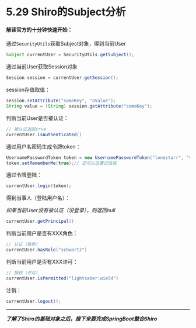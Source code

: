 # 5.29 Shiro的Subject分析

#### 解读官方的十分钟快速开始：

通过`SecurityUtils`获取Subject对象，得到当前User

```java
Subject currentUser = SecurityUtils.getSubject();
```



通过当前User获取Session对象

```java
Session session = currentUser.getSession();
```



session存值取值：

```java
session.setAttribute("someKey", "aValue");
String value = (String) session.getAttribute("someKey");
```



判断当前User是否被认证：

```java
// 被认证返回true
currentUser.isAuthenticated()
```



通过用户名密码生成令牌token：

```java
UsernamePasswordToken token = new UsernamePasswordToken("lonestarr", "vespa");
token.setRememberMe(true);// 还可以设置记住我
```



通过令牌登陆：

```java
currentUser.login(token);
```



得到当事人（登陆用户名）：

*如果当前User没有被认证（没登录），则返回null*

```java
currentUser.getPrincipal()
```



判断当前用户是否有XXX角色：

```java
// 认证（角色）
currentUser.hasRole("schwartz")
```



判断当前用户是否有XXX许可：

```java
// 授权（许可）
currentUser.isPermitted("lightsaber:wield")
```



注销：

```java
currentUser.logout();
```



---

***了解了Shiro的基础对象之后，接下来要完成SpringBoot整合Shiro***
